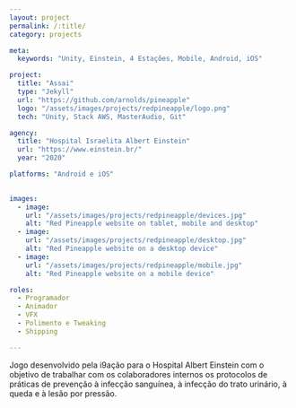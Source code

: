 ```yaml
---
layout: project
permalink: /:title/
category: projects

meta:
  keywords: "Unity, Einstein, 4 Estações, Mobile, Android, iOS"

project:
  title: "Assai"
  type: "Jekyll"
  url: "https://github.com/arnolds/pineapple"
  logo: "/assets/images/projects/redpineapple/logo.png"
  tech: "Unity, Stack AWS, MasterAudio, Git"

agency:
  title: "Hospital Israelita Albert Einstein"
  url: "https://www.einstein.br/"
  year: "2020"

platforms: "Android e iOS"
  

images:
  - image:
    url: "/assets/images/projects/redpineapple/devices.jpg"
    alt: "Red Pineapple website on tablet, mobile and desktop"
  - image:
    url: "/assets/images/projects/redpineapple/desktop.jpg"
    alt: "Red Pineapple website on a desktop device"
  - image:
    url: "/assets/images/projects/redpineapple/mobile.jpg"
    alt: "Red Pineapple website on a mobile device"

roles:
  - Programador
  - Animador
  - VFX
  - Polimento e Tweaking
  - Shipping

---
```

<p>Jogo desenvolvido pela i9ação para o Hospital Albert Einstein com o objetivo de trabalhar com os colaboradores internos os protocolos de práticas de prevenção à infecção sanguínea, à infecção do trato urinário, à queda e à lesão por pressão.</p>